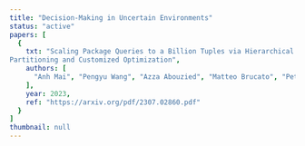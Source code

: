 ```yaml
---
title: "Decision-Making in Uncertain Environments"
status: "active"
papers: [
  {
    txt: "Scaling Package Queries to a Billion Tuples via Hierarchical
Partitioning and Customized Optimization",
    authors: [
      "Anh Mai", "Pengyu Wang", "Azza Abouzied", "Matteo Brucato", "Peter Haas", "Alexandra Meliou"
    ],
    year: 2023,
    ref: "https://arxiv.org/pdf/2307.02860.pdf"
  }
]
thumbnail: null
---
```

